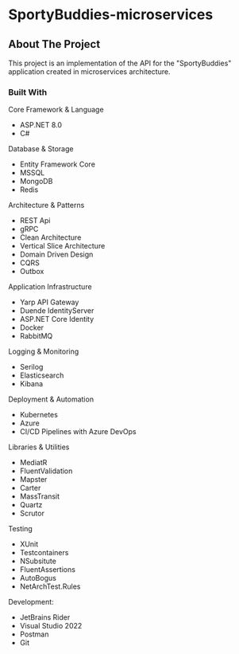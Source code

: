 # SportyBuddies-microservices

## About The Project

This project is an implementation of the API for the "SportyBuddies" application created in microservices architecture.


### Built With

Core Framework & Language
- ASP.NET 8.0
- C#

Database & Storage
- Entity Framework Core
- MSSQL
- MongoDB
- Redis

Architecture & Patterns
- REST Api
- gRPC
- Clean Architecture
- Vertical Slice Architecture
- Domain Driven Design
- CQRS
- Outbox

Application Infrastructure
- Yarp API Gateway
- Duende IdentityServer
- ASP.NET Core Identity
- Docker
- RabbitMQ

Logging & Monitoring
- Serilog
- Elasticsearch
- Kibana

Deployment & Automation
- Kubernetes
- Azure
- CI/CD Pipelines with Azure DevOps

Libraries & Utilities
- MediatR
- FluentValidation
- Mapster
- Carter
- MassTransit
- Quartz
- Scrutor

Testing
- XUnit
- Testcontainers
- NSubsitute
- FluentAssertions
- AutoBogus
- NetArchTest.Rules

Development:
- JetBrains Rider
- Visual Studio 2022
- Postman
- Git
